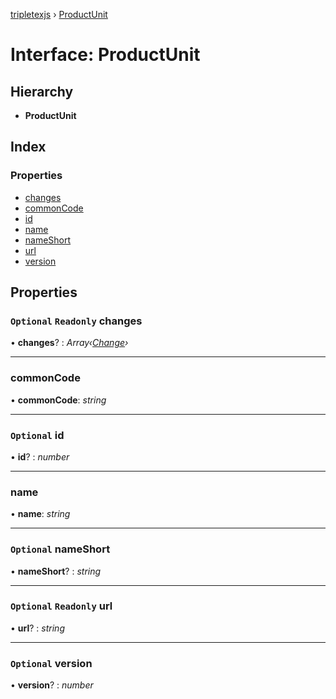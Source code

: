 [tripletexjs](../README.md) › [ProductUnit](productunit.md)

# Interface: ProductUnit

## Hierarchy

* **ProductUnit**

## Index

### Properties

* [changes](productunit.md#optional-readonly-changes)
* [commonCode](productunit.md#commoncode)
* [id](productunit.md#optional-id)
* [name](productunit.md#name)
* [nameShort](productunit.md#optional-nameshort)
* [url](productunit.md#optional-readonly-url)
* [version](productunit.md#optional-version)

## Properties

### `Optional` `Readonly` changes

• **changes**? : *Array‹[Change](../modules/change.md)›*

___

###  commonCode

• **commonCode**: *string*

___

### `Optional` id

• **id**? : *number*

___

###  name

• **name**: *string*

___

### `Optional` nameShort

• **nameShort**? : *string*

___

### `Optional` `Readonly` url

• **url**? : *string*

___

### `Optional` version

• **version**? : *number*
